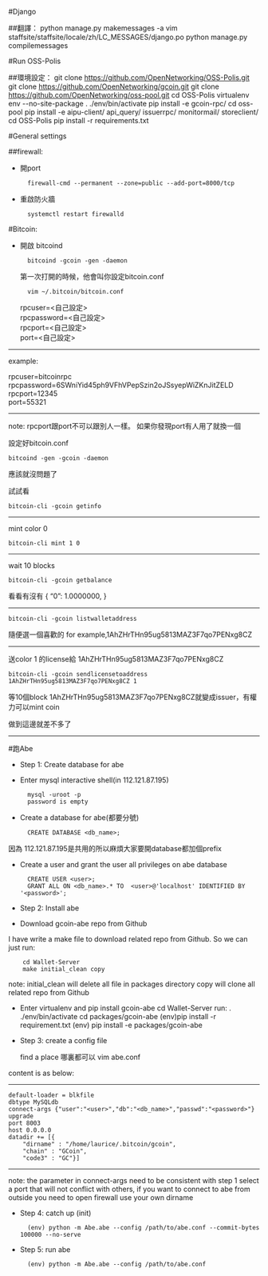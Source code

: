 #Django

##翻譯：
    python manage.py makemessages -a
    vim staffsite/staffsite/locale/zh/LC_MESSAGES/django.po
    python manage.py compilemessages

#Run OSS-Polis

##環境設定：
    git clone https://github.com/OpenNetworking/OSS-Polis.git
    git clone https://github.com/OpenNetworking/gcoin.git
    git clone https://github.com/OpenNetworking/oss-pool.git
    cd OSS-Polis
    virtualenv env --no-site-package
    . ./env/bin/activate
    pip install -e gcoin-rpc/
    cd oss-pool
    pip install -e aipu-client/ api_query/ issuerrpc/ monitormail/ storeclient/
    cd OSS-Polis
    pip install -r requirements.txt

#General settings

##firewall:

- 開port

        firewall-cmd --permanent --zone=public --add-port=8000/tcp

- 重啟防火牆

        systemctl restart firewalld


#Bitcoin:

- 開啟 bitcoind

        bitcoind -gcoin -gen -daemon

    第一次打開的時候，他會叫你設定bitcoin.conf
    
        vim ~/.bitcoin/bitcoin.conf

    rpcuser=<自己設定>  
    rpcpassword=<自己設定>  
    rpcport=<自己設定>  
    port=<自己設定>

-------------------------
example:

rpcuser=bitcoinrpc  
rpcpassword=6SWniYid45ph9VFhVPepSzin2oJSsyepWiZKnJitZELD  
rpcport=12345  
port=55321

-------------------------
note: rpcport跟port不可以跟別人一樣。 如果你發現port有人用了就換一個


設定好bitcoin.conf

    bitcoind -gen -gcoin -daemon
應該就沒問題了
    
試試看
    
    bitcoin-cli -gcoin getinfo

---------------------------------------------

mint color 0

    bitcoin-cli mint 1 0

-----------------------------------
wait 10 blocks

    bitcoin-cli -gcoin getbalance

看看有沒有
{
  “0”: 1.0000000,
}

--------------------------------------

    bitcoin-cli -gcoin listwalletaddress

隨便選一個喜歡的
for example,1AhZHrTHn95ug5813MAZ3F7qo7PENxg8CZ

-----------------------------------

送color 1 的license給 1AhZHrTHn95ug5813MAZ3F7qo7PENxg8CZ
    
    bitcoin-cli -gcoin sendlicensetoaddress 1AhZHrTHn95ug5813MAZ3F7qo7PENxg8CZ 1

等10個block 
1AhZHrTHn95ug5813MAZ3F7qo7PENxg8CZ就變成issuer，有權力可以mint coin

做到這邊就差不多了

----------------------------------------

#跑Abe

- Step 1: Create database for abe

* Enter mysql interactive shell(in 112.121.87.195)
        
        mysql -uroot -p
        password is empty

* Create a database for abe(都要分號)

        CREATE DATABASE <db_name>;
因為 112.121.87.195是共用的所以麻煩大家要開database都加個prefix

* Create a user and grant the user all privileges on abe database

        CREATE USER <user>;
        GRANT ALL ON <db_name>.* TO  <user>@'localhost' IDENTIFIED BY '<password>';

- Step 2: Install abe
 
* Download gcoin-abe repo from Github

 I have write a make file to download related repo from Github.
 So we can just run:
        
        cd Wallet-Server
        make initial_clean copy

 note: initial_clean will delete all file in packages directory
          copy will clone all related repo from Github           
* Enter virtualenv and pip install gcoin-abe
        cd Wallet-Server run:
        . ./env/bin/activate
        cd packages/gcoin-abe
        (env)pip install -r requirement.txt
        (env) pip install -e packages/gcoin-abe


- Step 3: create a config file

    find a place 哪裏都可以
        vim abe.conf

content is as below:

----------------------------------------------
    default-loader = blkfile
    dbtype MySQLdb
    connect-args {"user":"<user>","db":"<db_name>","passwd":"<password>"} 
    upgrade
    port 8003
    host 0.0.0.0
    datadir += [{
        "dirname" : "/home/laurice/.bitcoin/gcoin",
        "chain" : "GCoin",
        "code3" : "GC"}]

----------------------------------------------
note: the parameter in connect-args need to be consistent with step 1
select a port that will not conflict with others, if you want to connect to abe from outside you need to open firewall
use your own dirname 

- Step 4: catch up (init)

        (env) python -m Abe.abe --config /path/to/abe.conf --commit-bytes 100000 --no-serve 

- Step 5: run abe

        (env) python -m Abe.abe --config /path/to/abe.conf 
